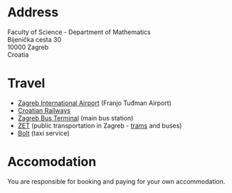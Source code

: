 <!--
.. title: Venue
.. slug: venue
.. type: text
.. pagekind: front_page
-->

# Address

Faculty of Science - Department of Mathematics<br>
Bijenička cesta 30<br>
10000 Zagreb<br>
Croatia

# Travel

- [Zagreb International Airport](https://zagreb-airport.hr/en) (Franjo Tuđman Airport)
- [Croatian Railways](https://www.hzpp.hr/en)
- [Zagreb Bus Terminal](https://www.akz.hr/en) (main bus station)
- [ZET](https://www.zet.hr/en) (public transportation in Zagreb - [trams](https://en.wikipedia.org/wiki/Trams_in_Zagreb) and buses)
- [Bolt](https://bolt.eu/en/) (taxi service)

# Accomodation

You are responsible for booking and paying for your own accommodation.
